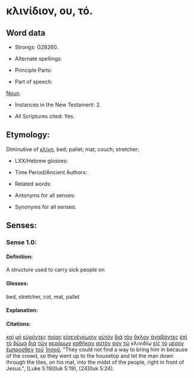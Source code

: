# κλινίδιον, ου, τό.

<!-- Status: S2=Needs2ndReview -->
<!-- Lexica used for edits: BDAG, FFM, LN, BN, A-S -->

## Word data

* Strongs: G28260.


* Alternate spellings:

* Principle Parts: 

* Part of speech: 

[Noun](http://ugg.readthedocs.io/en/latest/noun.html).

* Instances in the New Testament: 2.

* All Scriptures cited: Yes.

## Etymology: 

Diminutive of [κλίνη](../G28250/01.md), bed; pallet; mat; couch; stretcher;

* LXX/Hebrew glosses: 

* Time Period/Ancient Authors: 

* Related words: 

* Antonyms for all senses:

* Synonyms for all senses: 

## Senses:

### Sense 1.0:

#### Definition: 

A structure used to carry sick people on

#### Glosses:

bed, stretcher, cot, mat, pallet

#### Explanation:

#### Citations:

[καὶ](../G25320/01.md) [μὴ](../G33610/01.md) [εὑρόντες](../G21470/01.md) [ποίας](../G41690/01.md) [εἰσενέγκωσιν](../G15330/01.md) [αὐτὸν](../G08460/01.md) [διὰ](../G12230/01.md) [τὸν](../G35880/01.md) [ὄχλον](../G37930/01.md) [ἀναβάντες](../G03050/01.md) [ἐπὶ](../G19090/01.md) [τὸ](../G35880/01.md) [δῶμα](../G14300/01.md) [διὰ](../G12230/01.md) [τῶν](../G35880/01.md) [κεράμων](../G27660/01.md) [καθῆκαν](../G25240/01.md) [αὐτὸν](../G08460/01.md) [σὺν](../G48620/01.md) [τῷ](../G35880/01.md) κλινιδίῳ [εἰς](../G15190/01.md) [τὸ](../G35880/01.md) [μέσον](../G33190/01.md) [ἔμπροσθεν](../G17150/01.md) [τοῦ](../G35880/01.md) [Ἰησοῦ](../G24240/01.md), 
"They could not find a way to bring him in because of the crowd, so they went up to the housetop and let the man down through the tiles, on his mat, into the midst of the people, right in front of Jesus.", 
[Luke 5:19](luk 5:19),  [24](luk 5:24).
